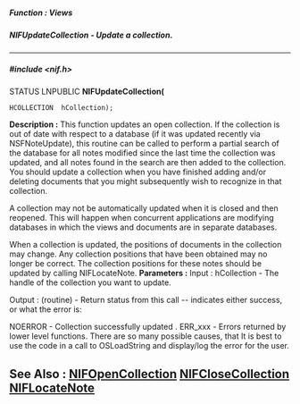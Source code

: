 ##### Function : Views
##### NIFUpdateCollection - Update a collection.
---
##### #include <nif.h>
STATUS LNPUBLIC **NIFUpdateCollection(**

	HCOLLECTION  hCollection);
**Description :**
This function updates an open collection.  If the collection is out of date 
with respect to a database (if it was updated recently via NSFNoteUpdate), this 
routine can be called to perform a partial search of the database for all notes 
modified since the last time the collection was updated, and all notes found in 
the search are then added to the collection.  You should update a collection 
when you have finished adding and/or deleting documents that you might 
subsequently wish to recognize in that collection.

A collection may not be automatically updated when it is closed and then 
reopened. This will happen when concurrent applications are modifying databases 
in which the views and documents are in separate databases.

When a collection is updated, the positions of documents in the collection may 
change.  Any collection positions that have been obtained may no longer be 
correct.  The collection positions for these notes should be updated by calling 
NIFLocateNote.
**Parameters :**
Input :
hCollection  -  The handle of the collection you want to update.

Output :
(routine)  -  Return status from this call -- indicates either success, or what the error is:

NOERROR - Collection successfully updated .
ERR_xxx - Errors returned by lower level functions.  There are so many possible causes, that It is best to use the code in a call to OSLoadString and display/log the error for the user.


**See Also :**
[NIFOpenCollection](D:/md_files/NIFOpenCollection.md)
[NIFCloseCollection](D:/md_files/NIFCloseCollection.md)
[NIFLocateNote](D:/md_files/NIFLocateNote.md)
---
